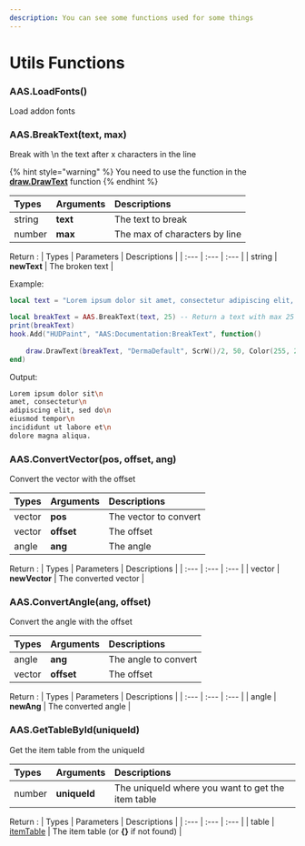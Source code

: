 ```yaml
---
description: You can see some functions used for some things
---
```

# Utils Functions

### AAS.LoadFonts()
Load addon fonts

### AAS.BreakText(text, max)
Break with \n the text after x characters in the line

{% hint style="warning" %}
You need to use the function in the **[draw.DrawText](https://wiki.facepunch.com/gmod/draw.DrawText)** function
{% endhint %}

| Types | Arguments | Descriptions |
| :--- | :--- | :--- |
| string | **text** | The text to break |
| number | **max** | The max of characters by line |

Return :
| Types | Parameters | Descriptions |
| :--- | :--- | :--- |
| string | **newText** | The broken text |

Example:
```lua
local text = "Lorem ipsum dolor sit amet, consectetur adipiscing elit, sed do eiusmod tempor incididunt ut labore et dolore magna aliqua."

local breakText = AAS.BreakText(text, 25) -- Return a text with max 25 characters by lines
print(breakText)
hook.Add("HUDPaint", "AAS:Documentation:BreakText", function()
    
    draw.DrawText(breakText, "DermaDefault", ScrW()/2, 50, Color(255, 255, 255), TEXT_ALIGN_CENTER)
end)
```
Output:
```bash
Lorem ipsum dolor sit\n
amet, consectetur\n
adipiscing elit, sed do\n
eiusmod tempor\n
incididunt ut labore et\n
dolore magna aliqua.
```

### AAS.ConvertVector(pos, offset, ang)
Convert the vector with the offset

| Types | Arguments | Descriptions |
| :--- | :--- | :--- |
| vector | **pos** | The vector to convert |
| vector | **offset** | The offset |
| angle | **ang** | The angle |

Return :
| Types | Parameters | Descriptions |
| :--- | :--- | :--- |
| vector | **newVector** | The converted vector |

### AAS.ConvertAngle(ang, offset)
Convert the angle with the offset

| Types | Arguments | Descriptions |
| :--- | :--- | :--- |
| angle | **ang** | The angle to convert |
| vector | **offset** | The offset |

Return :
| Types | Parameters | Descriptions |
| :--- | :--- | :--- |
| angle | **newAng** | The converted angle |

### AAS.GetTableById(uniqueId)
Get the item table from the uniqueId

| Types | Arguments | Descriptions |
| :--- | :--- | :--- |
| number | **uniqueId** | The uniqueId where you want to get the item table |

Return :
| Types | Parameters | Descriptions |
| :--- | :--- | :--- |
| table | [itemTable](../../data/itemTable.md) | The item table (or **{}** if not found) |